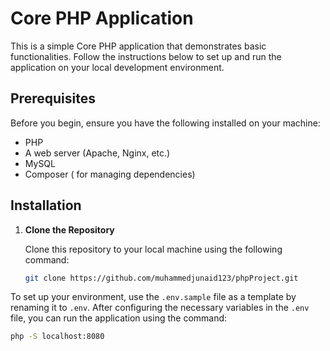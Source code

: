 # Core PHP Application

This is a simple Core PHP application that demonstrates basic functionalities. Follow the instructions below to set up and run the application on your local development environment.

## Prerequisites

Before you begin, ensure you have the following installed on your machine:

- PHP 
- A web server (Apache, Nginx, etc.)
- MySQL 
- Composer ( for managing dependencies)

## Installation

1. **Clone the Repository**
   
   Clone this repository to your local machine using the following command:

   ```bash
   git clone https://github.com/muhammedjunaid123/phpProject.git

To set up your environment, use the `.env.sample` file as a template by renaming it to `.env`. After configuring the necessary variables in the `.env` file, you can run the application using the command:

```bash
php -S localhost:8080
